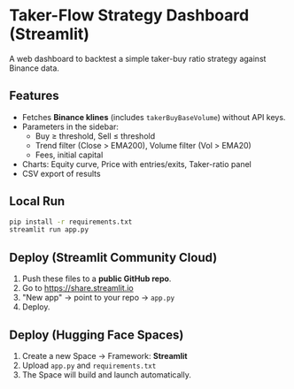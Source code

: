 # Taker-Flow Strategy Dashboard (Streamlit)

A web dashboard to backtest a simple taker-buy ratio strategy against Binance data.

## Features
- Fetches **Binance klines** (includes `takerBuyBaseVolume`) without API keys.
- Parameters in the sidebar:
  - Buy ≥ threshold, Sell ≤ threshold
  - Trend filter (Close > EMA200), Volume filter (Vol > EMA20)
  - Fees, initial capital
- Charts: Equity curve, Price with entries/exits, Taker-ratio panel
- CSV export of results

## Local Run
```bash
pip install -r requirements.txt
streamlit run app.py
```

## Deploy (Streamlit Community Cloud)
1. Push these files to a **public GitHub repo**.
2. Go to https://share.streamlit.io
3. "New app" → point to your repo → `app.py`
4. Deploy.

## Deploy (Hugging Face Spaces)
1. Create a new Space → Framework: **Streamlit**
2. Upload `app.py` and `requirements.txt`
3. The Space will build and launch automatically.